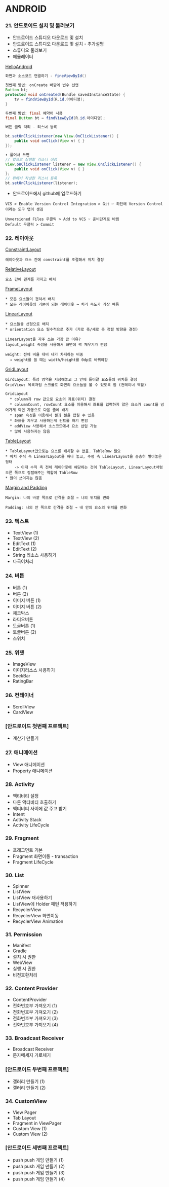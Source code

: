 # ANDROID

### 21. 안드로이드 설치 및 둘러보기
- 안드로이드 스튜디오 다운로드 및 설치
- 안드로이드 스튜디오 다운로드 및 설치 - 추가설명
- 스튜디오 둘러보기
- 에뮬레이터

<a href="https://github.com/HyeranShin/FastCampus/blob/master/ANDROID/HelloAndroid/app/src/main/java/com/hyeran/android/helloandroid/MainActivity.java">HelloAndroid</a>
```Java
화면과 소스코드 연결하기 - fineViewById()

첫번째 방법: onCreate 바깥에 변수 선언
Button bt;
protected void onCreated(Bundle savedInstanceState) {
    tv = findViewById(R.id.아이디명);
}

두번째 방법: final 예약어 사용
final Button bt = findViewById(R.id.아이디명);
```
```Java
버튼 클릭 처리 - 리스너 등록 

bt.setOnClickListener(new View.OnClickListener() {
    public void onClick(View v) { }
});

↑ 풀어서 쓰면 
// 앞으로 실행할 리스너 생성
View.onClickListener listener = new View.OnClickListener() {
    public void onClick(View v) { }
};
// 위에서 작성한 리스너 등록
bt.setOnClickListener(listener);
```
- 안드로이드에서 github에 업로드하기
```
VCS > Enable Version Control Integration > Git ☞ 하단에 Version Control이라는 도구 탭이 생김

Unversioned Files 우클릭 > Add to VCS ☞ 준비단계로 바뀜
Default 우클릭 > Commit
```

### 22. 레이아웃
<a href="https://github.com/HyeranShin/FastCampus/blob/master/ANDROID/Layout/app/src/main/res/layout/activity_constraint.xml">ConstraintLayout</a>
```
레이아웃과 요소 간에 constraint를 조절해서 위치 결정
```
<a href="https://github.com/HyeranShin/FastCampus/blob/master/ANDROID/Layout/app/src/main/res/layout/activity_relative.xml">RelativeLayout</a>
```
요소 간에 관계를 가지고 배치
```
<a href="https://github.com/HyeranShin/FastCampus/blob/master/ANDROID/Layout/app/src/main/res/layout/activity_frame.xml">FrameLayout</a>
```
* 모든 요소들이 겹쳐서 배치
* 모든 레이아웃의 기본이 되는 레이아웃 → 처리 속도가 가장 빠름
```
<a href="https://github.com/HyeranShin/FastCampus/blob/master/ANDROID/Layout/app/src/main/res/layout/activity_linear.xml">LinearLayout</a>
```
* 요소들을 선형으로 배치
* orientation 요소 필수적으로 추가 (가로 축/세로 축 정렬 방향을 결정)

LinearLayout을 자주 쓰는 가장 큰 이유?
layout_weight 속성을 사용해서 화면에 꽉 채우기가 편함

weight: 전체 비율 대비 내가 차지하는 비중
  → weight를 쓸 때는 width/height를 0dp로 바꿔야함
```
<a href="https://github.com/HyeranShin/FastCampus/blob/master/ANDROID/Layout/app/src/main/res/layout/activity_grid.xml">GridLayout</a>
```
GirdLayout: 특정 영역을 지정해놓고 그 안에 들어갈 요소들의 위치를 결정
GridView: 목록처럼 스크롤로 화면의 요소들을 볼 수 있도록 함 (컨테이너 역할)

GridLayout
  * column과 row 값으로 요소의 좌표(위치) 결정
  * columnCount, rowCount 요소를 이용해서 좌표를 입력하지 않은 요소가 count를 넘어가게 되면 자동으로 다음 줄에 배치
  * span 속성을 이용해서 셀과 셀을 합칠 수 있음
  * 좌표를 지우고 사용하는게 컨트롤 하기 편함
  * addView 사용해서 소스코드에서 요소 삽입 가능
  * 많이 사용하지는 않음
```
<a href="https://github.com/HyeranShin/FastCampus/blob/master/ANDROID/Layout/app/src/main/res/layout/activity_table.xml">TableLayout</a>
```
* TableLayout만으로는 요소를 배치할 수 없음. TableRow 필요
* 마치 수직 측 LinearLayout을 하나 놓고, 수평 측 LinearLayout을 층층히 쌓아놓은 형태
    -> 이때 수직 측 전체 레이아웃에 해당하는 것이 TableLayout, LinearLayout처럼 오른 쪽으로 정렬해주는 역할이 TableRow
* 많이 쓰이지는 않음
```
<a href="https://github.com/HyeranShin/FastCampus/blob/master/ANDROID/Layout/app/src/main/res/layout/activity_margin_padding.xml">Margin and Padding</a>
```
Margin: 나의 바깥 쪽으로 간격을 조절 → 나의 위치를 변화

Padding: 나의 안 쪽으로 간격을 조절 → 내 안의 요소의 위치를 변화
```

### 23. 텍스트
- TextView (1)
- TextView (2)
- EditText (1)
- EditText (2)
- String 리소스 사용하기
- 다국어처리

### 24. 버튼
- 버튼 (1)
- 버튼 (2)
- 이미지 버튼 (1)
- 이미지 버튼 (2)
- 체크박스
- 라디오버튼
- 토글버튼 (1)
- 토글버튼 (2)
- 스위치

### 25. 위젯
- ImageView
- 이미지리소스 사용하기
- SeekBar
- RatingBar

### 26. 컨테이너
- ScrollView
- CardView

### [안드로이드 첫번째 프로젝트]
- 계산기 만들기

### 27. 애니메이션
- View 애니메이션
- Property 애니메이션

### 28. Activity
- 액티비티 설정
- 다른 액티비티 호출하기
- 액티비티 사이에 값 주고 받기
- Intent
- Activity Stack
- Activity LifeCycle

### 29. Fragment
- 프래그먼트 기본
- Fragment 화면이동 - transaction
- Fragment LifeCycle

### 30. List
- Spinner
- ListView
- ListView 재사용하기
- ListView에 Holder 패턴 적용하기
- RecyclerView
- RecyclerView 화면이동
- RecyclerView Animation

### 31. Permission
- Manifest
- Gradle
- 설치 시 권한
- WebView
- 실행 시 권한
- 비전호환처리

### 32. Content Provider
- ContentProvider
- 전화번호부 가져오기 (1)
- 전화번호부 가져오기 (2)
- 전화번호부 가져오기 (3)
- 전화번호부 가져오기 (4)

### 33. Broadcast Receiver
- Broadcast Receiver
- 문자메세지 가로채기

### [안드로이드 두번째 프로젝트]
- 갤러리 만들기 (1)
- 갤러리 만들기 (2)

### 34. CustomView
- View Pager
- Tab Layout
- Fragment in ViewPager
- Custom View (1)
- Custom View (2)

### [안드로이드 세번째 프로젝트]
- push push 게임 만들기 (1)
- push push 게임 만들기 (2)
- push push 게임 만들기 (3)
- push push 게임 만들기 (4)
